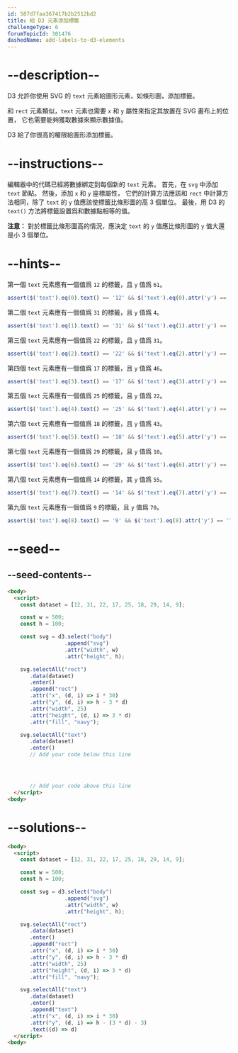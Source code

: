 ```yaml
---
id: 587d7faa367417b2b2512bd2
title: 給 D3 元素添加標籤
challengeType: 6
forumTopicId: 301476
dashedName: add-labels-to-d3-elements
---
```


# --description--

D3 允許你使用 SVG 的 `text` 元素給圖形元素，如條形圖，添加標籤。

和 `rect` 元素類似，`text` 元素也需要 `x` 和 `y` 屬性來指定其放置在 SVG 畫布上的位置， 它也需要能夠獲取數據來顯示數據值。

D3 給了你很高的權限給圖形添加標籤。

# --instructions--

編輯器中的代碼已經將數據綁定到每個新的 `text` 元素。 首先，在 `svg` 中添加 `text` 節點。 然後，添加 `x` 和 `y` 座標屬性， 它們的計算方法應該和 `rect` 中計算方法相同，除了 `text` 的 `y` 值應該使標籤比條形圖的高 3 個單位。 最後，用 D3 的 `text()` 方法將標籤設置爲和數據點相等的值。

**注意：** 對於標籤比條形圖高的情況，應決定 `text` 的 `y` 值應比條形圖的 `y` 值大還是小 3 個單位。

# --hints--

第一個 `text` 元素應有一個值爲 `12` 的標籤，且 `y` 值爲 `61`。

```js
assert($('text').eq(0).text() == '12' && $('text').eq(0).attr('y') == '61');
```

第二個 `text` 元素應有一個值爲 `31` 的標籤，且 `y` 值爲 `4`。

```js
assert($('text').eq(1).text() == '31' && $('text').eq(1).attr('y') == '4');
```

第三個 `text` 元素應有一個值爲 `22` 的標籤，且 `y` 值爲 `31`。

```js
assert($('text').eq(2).text() == '22' && $('text').eq(2).attr('y') == '31');
```

第四個 `text` 元素應有一個值爲 `17` 的標籤，且 `y` 值爲 `46`。

```js
assert($('text').eq(3).text() == '17' && $('text').eq(3).attr('y') == '46');
```

第五個 `text` 元素應有一個值爲 `25` 的標籤，且 `y` 值爲 `22`。

```js
assert($('text').eq(4).text() == '25' && $('text').eq(4).attr('y') == '22');
```

第六個 `text` 元素應有一個值爲 `18` 的標籤，且 `y` 值爲 `43`。

```js
assert($('text').eq(5).text() == '18' && $('text').eq(5).attr('y') == '43');
```

第七個 `text` 元素應有一個值爲 `29` 的標籤，且 `y` 值爲 `10`。

```js
assert($('text').eq(6).text() == '29' && $('text').eq(6).attr('y') == '10');
```

第八個 `text` 元素應有一個值爲 `14` 的標籤，其 `y` 值爲 `55`。

```js
assert($('text').eq(7).text() == '14' && $('text').eq(7).attr('y') == '55');
```

第九個 `text` 元素應有一個值爲 `9` 的標籤，且 `y` 值爲 `70`。

```js
assert($('text').eq(8).text() == '9' && $('text').eq(8).attr('y') == '70');
```

# --seed--

## --seed-contents--

```html
<body>
  <script>
    const dataset = [12, 31, 22, 17, 25, 18, 29, 14, 9];

    const w = 500;
    const h = 100;

    const svg = d3.select("body")
                  .append("svg")
                  .attr("width", w)
                  .attr("height", h);

    svg.selectAll("rect")
       .data(dataset)
       .enter()
       .append("rect")
       .attr("x", (d, i) => i * 30)
       .attr("y", (d, i) => h - 3 * d)
       .attr("width", 25)
       .attr("height", (d, i) => 3 * d)
       .attr("fill", "navy");

    svg.selectAll("text")
       .data(dataset)
       .enter()
       // Add your code below this line




       // Add your code above this line
  </script>
<body>
```

# --solutions--

```html
<body>
  <script>
    const dataset = [12, 31, 22, 17, 25, 18, 29, 14, 9];

    const w = 500;
    const h = 100;

    const svg = d3.select("body")
                  .append("svg")
                  .attr("width", w)
                  .attr("height", h);

    svg.selectAll("rect")
       .data(dataset)
       .enter()
       .append("rect")
       .attr("x", (d, i) => i * 30)
       .attr("y", (d, i) => h - 3 * d)
       .attr("width", 25)
       .attr("height", (d, i) => 3 * d)
       .attr("fill", "navy");

    svg.selectAll("text")
       .data(dataset)
       .enter()
       .append("text")
       .attr("x", (d, i) => i * 30)
       .attr("y", (d, i) => h - (3 * d) - 3)
       .text((d) => d)
  </script>
<body>
```
